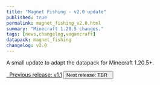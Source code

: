 ```yaml
---
title: "Magnet Fishing - v2.0 update"
published: true
permalink: magnet_fishing_v2.0.html
summary: "Minecraft 1.20.5 changes."
tags: [news,changelog,vegancraft]
datapack: magnet_fishing
changelog: v2.0
---
```


A small update to adapt the datapack for Minecraft 1.20.5+.

<div class="btn-group">
    <a href="magnet_fishing_v1.1.html" role="button" class="btn btn-primary"><i class="fa fa-caret-left"></i>&nbsp; Previous release: v1.1</a>
    <button role="button" class="btn btn-default disabled">Next release: TBR &nbsp;<i class="fa fa-caret-right"></i> </button>
</div>